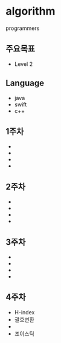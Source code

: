 algorithm
===========

programmers


## 주요목표
* Level 2

## Language
* java
* swift
* c++


## 1주차
* 
* 
* 
* 

## 2주차
* 
* 
* 
* 

## 3주차
* 
*
* 
* 

## 4주차
* H-index
* 괄호변환
* 
* 조이스틱
